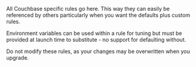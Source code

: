 All Couchbase specific rules go here. This way they can easily be referenced by others particularly when you want the defaults plus custom rules.

Environment variables can be used within a rule for tuning but must be provided at launch time to substitute - no support for defaulting without.

Do not modify these rules, as your changes may be overwritten when you upgrade.
